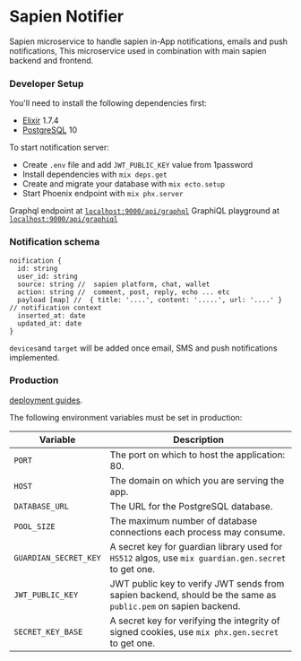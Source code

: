 # Sapien Notifier
Sapien microservice to handle sapien in-App notifications, emails and push notifications, This microservice used in combination with main sapien backend and frontend.

### Developer Setup

You'll need to install the following dependencies first:
* [Elixir](https://elixir-lang.org/install.html) 1.7.4
* [PostgreSQL](https://postgresapp.com/) 10

To start notification server:
* Create `.env` file and add `JWT_PUBLIC_KEY` value from 1password
* Install dependencies with `mix deps.get`
* Create and migrate your database with `mix ecto.setup`
* Start Phoenix endpoint with `mix phx.server`

Graphql endpoint at [`localhost:9000/api/graphql`](http://localhost:9000/api/graphql)
GraphiQL playground at [`localhost:9000/api/graphiql`](http://localhost:9000/api/graphiql)

### Notification schema

```
noification {
  id: string
  user_id: string
  source: string //  sapien platform, chat, wallet
  action: string //  comment, post, reply, echo ... etc
  payload [map] //  { title: '....', content: '.....', url: '....' } // notification context
  inserted_at: date
  updated_at: date
}
```

`devices`and `target` will be added once email, SMS and push notifications implemented.

### Production

[deployment guides](https://hexdocs.pm/phoenix/deployment.html).

The following environment variables must be set in production:

<table>
  <thead>
    <tr>
      <th>Variable</th>
      <th>Description</th>
    </tr>
  <thead>
  <tbody>
    <tr>
      <td><code>PORT</code></td>
      <td>The port on which to host the application: 80.</td>
    </tr>
    <tr>
      <td><code>HOST</code></td>
      <td>The domain on which you are serving the app.</td>
    </tr>
    <tr>
      <td><code>DATABASE_URL</code></td>
      <td>The URL for the PostgreSQL database.</td>
    </tr>
    <tr>
      <td><code>POOL_SIZE</code></td>
      <td>The maximum number of database connections each process may consume.</td>
    </tr>
    <tr>
      <td><code>GUARDIAN_SECRET_KEY</code></td>
      <td>A secret key for guardian library used for <code>HS512</code> algos, use <code>mix guardian.gen.secret</code> to get one.</td>
    </tr>
    <tr>
      <td><code>JWT_PUBLIC_KEY</code></td>
      <td>JWT public key to verify JWT sends from sapien backend, should be the same as <code>public.pem</code> on sapien backend.</td>
    </tr>
    <tr>
      <td><code>SECRET_KEY_BASE</code></td>
      <td>A secret key for verifying the integrity of signed cookies, use <code>mix phx.gen.secret</code> to get one.</td>
    </tr>
  </tbody>
</table>
